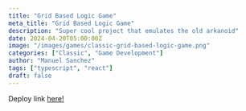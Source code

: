 ```yaml
---
title: "Grid Based Logic Game"
meta_title: "Grid Based Logic Game"
description: "Super cool project that emulates the old arkanoid"
date: 2024-04-20T05:00:00Z
image: "/images/games/classic-grid-based-logic-game.png"
categories: ["Classic", "Game Development"]
author: "Manuel Sanchez"
tags: ["typescript", "react"]
draft: false
---
```


Deploy link <a href="https://ts-react-detective-game.vercel.app/" target="_blank">here!</a>
